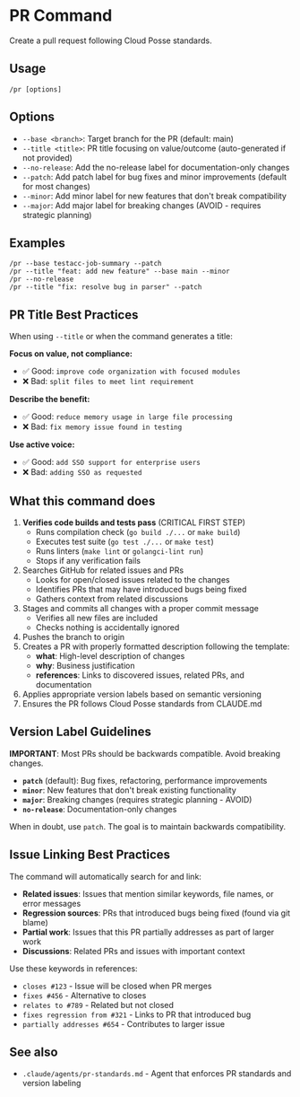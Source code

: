 # PR Command

Create a pull request following Cloud Posse standards.

## Usage

```
/pr [options]
```

## Options

- `--base <branch>`: Target branch for the PR (default: main)
- `--title <title>`: PR title focusing on value/outcome (auto-generated if not provided)
- `--no-release`: Add the no-release label for documentation-only changes
- `--patch`: Add patch label for bug fixes and minor improvements (default for most changes)
- `--minor`: Add minor label for new features that don't break compatibility
- `--major`: Add major label for breaking changes (AVOID - requires strategic planning)

## Examples

```
/pr --base testacc-job-summary --patch
/pr --title "feat: add new feature" --base main --minor
/pr --no-release
/pr --title "fix: resolve bug in parser" --patch
```

## PR Title Best Practices

When using `--title` or when the command generates a title:

**Focus on value, not compliance:**
- ✅ Good: `improve code organization with focused modules`
- ❌ Bad: `split files to meet lint requirement`

**Describe the benefit:**
- ✅ Good: `reduce memory usage in large file processing`
- ❌ Bad: `fix memory issue found in testing`

**Use active voice:**
- ✅ Good: `add SSO support for enterprise users`
- ❌ Bad: `adding SSO as requested`

## What this command does

1. **Verifies code builds and tests pass** (CRITICAL FIRST STEP)
   - Runs compilation check (`go build ./...` or `make build`)
   - Executes test suite (`go test ./...` or `make test`)
   - Runs linters (`make lint` or `golangci-lint run`)
   - Stops if any verification fails
2. Searches GitHub for related issues and PRs
   - Looks for open/closed issues related to the changes
   - Identifies PRs that may have introduced bugs being fixed
   - Gathers context from related discussions
3. Stages and commits all changes with a proper commit message
   - Verifies all new files are included
   - Checks nothing is accidentally ignored
4. Pushes the branch to origin
5. Creates a PR with properly formatted description following the template:
   - **what**: High-level description of changes
   - **why**: Business justification
   - **references**: Links to discovered issues, related PRs, and documentation
6. Applies appropriate version labels based on semantic versioning
7. Ensures the PR follows Cloud Posse standards from CLAUDE.md

## Version Label Guidelines

**IMPORTANT**: Most PRs should be backwards compatible. Avoid breaking changes.

- **`patch`** (default): Bug fixes, refactoring, performance improvements
- **`minor`**: New features that don't break existing functionality
- **`major`**: Breaking changes (requires strategic planning - AVOID)
- **`no-release`**: Documentation-only changes

When in doubt, use `patch`. The goal is to maintain backwards compatibility.

## Issue Linking Best Practices

The command will automatically search for and link:
- **Related issues**: Issues that mention similar keywords, file names, or error messages
- **Regression sources**: PRs that introduced bugs being fixed (found via git blame)
- **Partial work**: Issues that this PR partially addresses as part of larger work
- **Discussions**: Related PRs and issues with important context

Use these keywords in references:
- `closes #123` - Issue will be closed when PR merges
- `fixes #456` - Alternative to closes
- `relates to #789` - Related but not closed
- `fixes regression from #321` - Links to PR that introduced bug
- `partially addresses #654` - Contributes to larger issue

## See also

- `.claude/agents/pr-standards.md` - Agent that enforces PR standards and version labeling